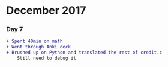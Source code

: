 # December 2017
### Day 7
```diff
+ Spent 40min on math
+ Went through Anki deck
+ Brushed up on Python and translated the rest of credit.c
    Still need to debug it
```